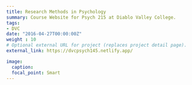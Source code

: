 ```yaml
---
title: Research Methods in Psychology
summary: Course Website for Psych 215 at Diablo Valley College.
tags:
- DVC
date: "2016-04-27T00:00:00Z"
weight : 10
# Optional external URL for project (replaces project detail page).
external_link: https://dvcpsych145.netlify.app/

image:
  caption: 
  focal_point: Smart
---
```

